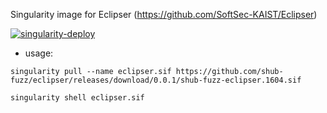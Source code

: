 Singularity image for Eclipser (https://github.com/SoftSec-KAIST/Eclipser)

[![singularity-deploy](https://github.com/shub-fuzz/eclipser/actions/workflows/builder.yml/badge.svg?branch=main)](https://github.com/shub-fuzz/eclipser/actions/workflows/builder.yml)

- usage:

```
singularity pull --name eclipser.sif https://github.com/shub-fuzz/eclipser/releases/download/0.0.1/shub-fuzz-eclipser.1604.sif

singularity shell eclipser.sif
```

